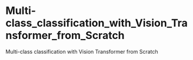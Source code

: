 # Multi-class_classification_with_Vision_Transformer_from_Scratch
Multi-class classification with Vision Transformer from Scratch
